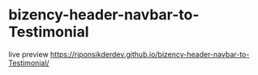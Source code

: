 # bizency-header-navbar-to-Testimonial
live preview
https://riponsikderdev.github.io/bizency-header-navbar-to-Testimonial/
